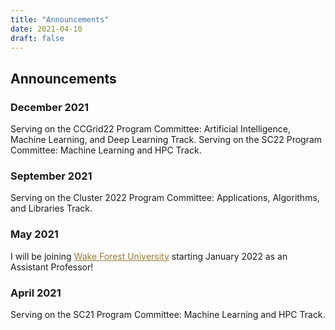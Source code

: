 ```yaml
---
title: "Announcements"
date: 2021-04-10
draft: false
---
```

## Announcements

### December 2021

Serving on the CCGrid22 Program Committee: Artificial Intelligence, Machine Learning, and Deep Learning Track.
Serving on the SC22 Program Committee: Machine Learning and HPC Track.

### September 2021

Serving on the Cluster 2022 Program Committee: Applications, Algorithms, and Libraries Track.

### May 2021

I will be joining <a href=https://cs.wfu.edu target=_blank style="color:#9C7C37;">Wake Forest University</a> starting January 2022 as an Assistant Professor!

### April 2021

Serving on the SC21 Program Committee: Machine Learning and HPC Track.
